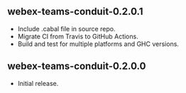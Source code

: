 ## webex-teams-conduit-0.2.0.1

* Include .cabal file in source repo.
* Migrate CI from Travis to GitHub Actions.
* Build and test for multiple platforms and GHC versions.

## webex-teams-conduit-0.2.0.0

* Initial release.
